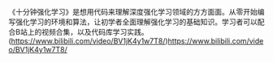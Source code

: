 《十分钟强化学习》是想用代码来理解深度强化学习领域的方方面面。从零开始编写强化学习的环境和算法，让初学者全面理解强化学习的基础知识。学习者可以配合B站上的视频合集，以及代码库学习实践。
(https://www.bilibili.com/video/BV1jK4y1w7T8/)https://www.bilibili.com/video/BV1jK4y1w7T8/
